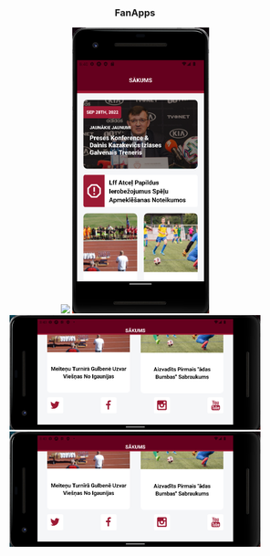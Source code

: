 <div align="center">

### FanApps
<div>
<img src="./static/images/gif.gif" width="240" />

<img src="./static/images/fanapps1.png" width="240" />
</div>

<div>
<img src="./static/images/fanapps2.png" width="440" />
</div>

<div>
<img src="./static/images/fanapps2.png" width="440" />
</div>

</div>
